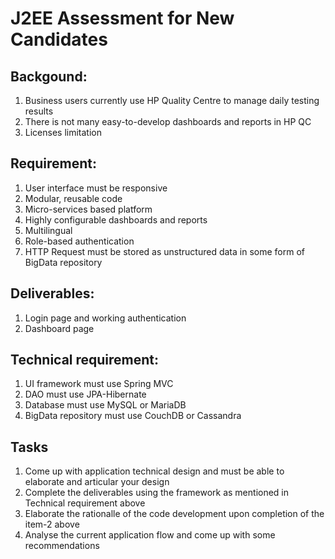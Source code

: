 # J2EE Assessment for New Candidates
## Backgound: 
1. Business users currently use HP Quality Centre to manage daily testing results
2. There is not many easy-to-develop dashboards and reports in HP QC
3. Licenses limitation

## Requirement:
1. User interface must be responsive
2. Modular, reusable code
3. Micro-services based platform
4. Highly configurable dashboards and reports
5. Multilingual
6. Role-based authentication
7. HTTP Request must be stored as unstructured data in some form of BigData repository

## Deliverables:
1. Login page and working authentication
2. Dashboard page

## Technical requirement:
1. UI framework must use Spring MVC
2. DAO must use JPA-Hibernate
3. Database must use MySQL or MariaDB
4. BigData repository must use CouchDB or Cassandra

## Tasks
1. Come up with application technical design and must be able to elaborate and articular your design
2. Complete the deliverables using the framework as mentioned in Technical requirement above
3. Elaborate the rationalle of the code development upon completion of the item-2 above
4. Analyse the current application flow and come up with some recommendations
